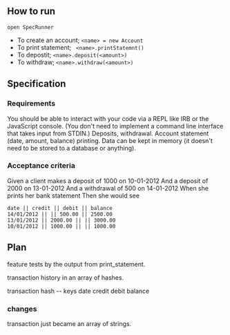 ## How to run

```
open SpecRunner
```
* To create an account; ``` <name> = new Account ```
* To print statement; ``` <name>.printStatemnt()```
* To depostit; ```<name>.deposit(<amount>)```
* To withdraw; ```<name>.withdraw(<amount>)```


## Specification

### Requirements
You should be able to interact with your code via a REPL like IRB or the JavaScript console. (You don't need to implement a command line interface that takes input from STDIN.)
Deposits, withdrawal.
Account statement (date, amount, balance) printing.
Data can be kept in memory (it doesn't need to be stored to a database or anything).

### Acceptance criteria
Given a client makes a deposit of 1000 on 10-01-2012
And a deposit of 2000 on 13-01-2012
And a withdrawal of 500 on 14-01-2012
When she prints her bank statement
Then she would see

```
date || credit || debit || balance
14/01/2012 || || 500.00 || 2500.00
13/01/2012 || 2000.00 || || 3000.00
10/01/2012 || 1000.00 || || 1000.00
```

## Plan

feature tests by the output from print_statement.

transaction history in an array of hashes.

transaction hash -- keys
  date
  credit
  debit
  balance

### changes

transaction just became an array of strings.
